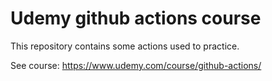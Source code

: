# Udemy github actions course
This repository contains some actions used to practice.

See course:
https://www.udemy.com/course/github-actions/